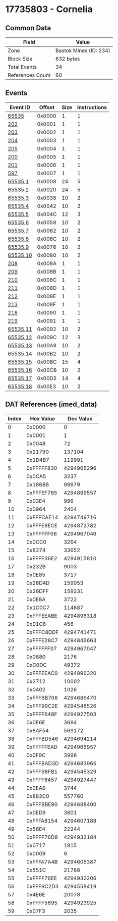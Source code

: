 # 17735803 - Cornelia

## Common Data

| Field            | Value                  |
|------------------|------------------------|
| Zone             | Bastok Mines (ID: 234) |
| Block Size       | 632 bytes              |
| Total Events     | 34                     |
| References Count | 60                     |

## Events

| Event ID                  | Offset   |   Size |   Instructions |
|---------------------------|----------|--------|----------------|
| [65535](./65535.md)       | 0x0000   |      1 |              1 |
| [202](./202.md)           | 0x0001   |      1 |              1 |
| [203](./203.md)           | 0x0002   |      1 |              1 |
| [204](./204.md)           | 0x0003   |      1 |              1 |
| [205](./205.md)           | 0x0004   |      1 |              1 |
| [200](./200.md)           | 0x0005   |      1 |              1 |
| [201](./201.md)           | 0x0006   |      1 |              1 |
| [597](./597.md)           | 0x0007   |      1 |              1 |
| [65535.1](./65535.1.md)   | 0x0008   |     24 |              5 |
| [65535.2](./65535.2.md)   | 0x0020   |     24 |              5 |
| [65535.3](./65535.3.md)   | 0x0038   |     10 |              2 |
| [65535.4](./65535.4.md)   | 0x0042   |     10 |              2 |
| [65535.5](./65535.5.md)   | 0x004C   |     12 |              3 |
| [65535.6](./65535.6.md)   | 0x0058   |     10 |              2 |
| [65535.7](./65535.7.md)   | 0x0062   |     10 |              2 |
| [65535.8](./65535.8.md)   | 0x006C   |     10 |              2 |
| [65535.9](./65535.9.md)   | 0x0076   |     10 |              2 |
| [65535.10](./65535.10.md) | 0x0080   |     10 |              2 |
| [208](./208.md)           | 0x008A   |      1 |              1 |
| [209](./209.md)           | 0x008B   |      1 |              1 |
| [210](./210.md)           | 0x008C   |      1 |              1 |
| [211](./211.md)           | 0x008D   |      1 |              1 |
| [212](./212.md)           | 0x008E   |      1 |              1 |
| [213](./213.md)           | 0x008F   |      1 |              1 |
| [218](./218.md)           | 0x0090   |      1 |              1 |
| [219](./219.md)           | 0x0091   |      1 |              1 |
| [65535.11](./65535.11.md) | 0x0092   |     10 |              2 |
| [65535.12](./65535.12.md) | 0x009C   |     12 |              3 |
| [65535.13](./65535.13.md) | 0x00A8   |     10 |              2 |
| [65535.14](./65535.14.md) | 0x00B2   |     10 |              2 |
| [65535.15](./65535.15.md) | 0x00BC   |     15 |              4 |
| [65535.16](./65535.16.md) | 0x00CB   |     10 |              2 |
| [65535.17](./65535.17.md) | 0x00D5   |     14 |              4 |
| [65535.18](./65535.18.md) | 0x00E3   |     10 |              2 |

## DAT References (imed_data)

|   Index | Hex Value   |   Dec Value |
|---------|-------------|-------------|
|       0 | 0x0000      |           0 |
|       1 | 0x0001      |           1 |
|       2 | 0x0048      |          72 |
|       3 | 0x21790     |      137104 |
|       4 | 0x1D4B7     |      119991 |
|       5 | 0xFFFFF830  |  4294965296 |
|       6 | 0x0CA5      |        3237 |
|       7 | 0x1868B     |       99979 |
|       8 | 0xFFFEF765  |  4294899557 |
|       9 | 0x03E4      |         996 |
|      10 | 0x0964      |        2404 |
|      11 | 0xFFFCAE14  |  4294749716 |
|      12 | 0xFFFE8ECE  |  4294872782 |
|      13 | 0xFFFFFF06  |  4294967046 |
|      14 | 0x0CC0      |        3264 |
|      15 | 0x8374      |       33652 |
|      16 | 0xFFFF36E2  |  4294915810 |
|      17 | 0x232B      |        9003 |
|      18 | 0x0E85      |        3717 |
|      19 | 0x26D4D     |      159053 |
|      20 | 0x26DFF     |      159231 |
|      21 | 0x0E8A      |        3722 |
|      22 | 0x1C0C7     |      114887 |
|      23 | 0xFFFEEABE  |  4294896318 |
|      24 | 0x01C8      |         456 |
|      25 | 0xFFFC8DDF  |  4294741471 |
|      26 | 0xFFFE28C7  |  4294846663 |
|      27 | 0xFFFFFF07  |  4294967047 |
|      28 | 0x0880      |        2176 |
|      29 | 0xC0DC      |       49372 |
|      30 | 0xFFFEEAC0  |  4294896320 |
|      31 | 0x2712      |       10002 |
|      32 | 0x0402      |        1026 |
|      33 | 0xFFFBB706  |  4294686470 |
|      34 | 0xFFF99C2E  |  4294548526 |
|      35 | 0xFFFF648F  |  4294927503 |
|      36 | 0x0E6E      |        3694 |
|      37 | 0x8AF54     |      569172 |
|      38 | 0xFFFBD546  |  4294694214 |
|      39 | 0xFFFFFEAD  |  4294966957 |
|      40 | 0x0F9C      |        3996 |
|      41 | 0xFFFBAD3D  |  4294683965 |
|      42 | 0xFFF98FB1  |  4294545329 |
|      43 | 0xFFFF6457  |  4294927447 |
|      44 | 0x0EA0      |        3744 |
|      45 | 0x882C0     |      557760 |
|      46 | 0xFFFBBE90  |  4294688400 |
|      47 | 0x0ED9      |        3801 |
|      48 | 0xFFFA8154  |  4294607188 |
|      49 | 0x56E4      |       22244 |
|      50 | 0xFFFF76D8  |  4294932184 |
|      51 | 0x0717      |        1815 |
|      52 | 0x0009      |           9 |
|      53 | 0xFFFA7A4B  |  4294605387 |
|      54 | 0x551C      |       21788 |
|      55 | 0xFFFF76EE  |  4294932206 |
|      56 | 0xFFF9C2D3  |  4294558419 |
|      57 | 0x4E6E      |       20078 |
|      58 | 0xFFFF5695  |  4294923925 |
|      59 | 0x07F3      |        2035 |
